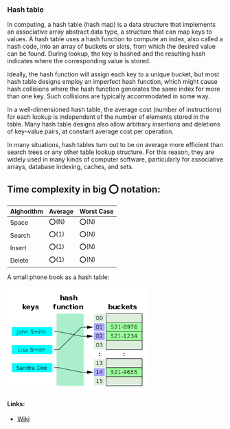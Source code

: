 ### Hash table

In computing, a hash table (hash map) is a data structure that implements an associative array abstract data type, a structure that can map keys to values. A hash table uses a hash function to compute an index, also called a hash code, into an array of buckets or slots, from which the desired value can be found. During lookup, the key is hashed and the resulting hash indicates where the corresponding value is stored.

Ideally, the hash function will assign each key to a unique bucket, but most hash table designs employ an imperfect hash function, which might cause hash collisions where the hash function generates the same index for more than one key. Such collisions are typically accommodated in some way.

In a well-dimensioned hash table, the average cost (number of instructions) for each lookup is independent of the number of elements stored in the table. Many hash table designs also allow arbitrary insertions and deletions of key–value pairs, at constant average cost per operation.

In many situations, hash tables turn out to be on average more efficient than search trees or any other table lookup structure. For this reason, they are widely used in many kinds of computer software, particularly for associative arrays, database indexing, caches, and sets.

Time complexity in big ⭕️ notation:
---------------------------------------------
  Alghorithm | Average | Worst Case
-------------|---------|---------------------
Space		 |	⭕️(N) | ⭕️(N)
Search		 |	⭕️(1) | ⭕️(N)
Insert		 |	⭕️(1) | ⭕️(N)
Delete		 |	⭕️(1) | ⭕️(N)



A small phone book as a hash table:

![visualization](./assets/630px-Hash_table_3_1_1_0_1_0_0_SP.svg.png)


#### Links:
 - [Wiki](https://en.wikipedia.org/wiki/Hash_table)

